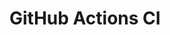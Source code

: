 # GitHub Actions CI






























































































































































































































































































